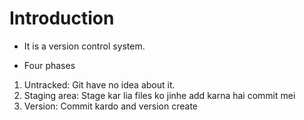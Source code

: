 # Introduction
- It is a version control system.

- Four phases
1. Untracked: Git have no idea about it.
2. Staging area: Stage kar lia files ko jinhe add karna hai commit mei
3. Version: Commit kardo and version create
